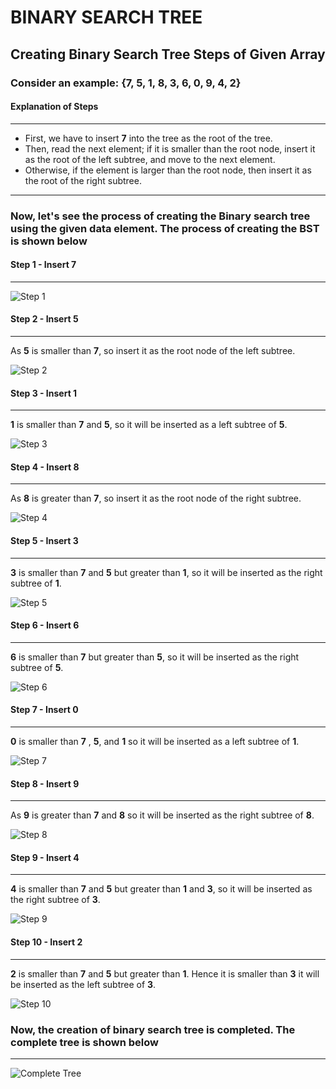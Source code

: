 # BINARY SEARCH TREE

## Creating Binary Search Tree Steps of Given Array 

### Consider an example: {7, 5, 1, 8, 3, 6, 0, 9, 4, 2}

#### **Explanation of Steps**
---

- First, we have to insert **7** into the tree as the root of the tree.
- Then, read the next element; if it is smaller than the root node, insert it as the root of the left subtree, and move to the next element.
- Otherwise, if the element is larger than the root node, then insert it as the root of the right subtree.

---
### Now, let's see the process of creating the Binary search tree using the given data element. The process of creating the BST is shown below

#### Step 1 - Insert 7
***
![Step 1](https://github.com/yakicer/kodluyoruzilkrepo/blob/master/BinarySearchTree/assets/BST1.gif "Step 1")

#### Step 2 - Insert 5
***
As **5** is smaller than **7**, so insert it as the root node of the left subtree.

![Step 2](https://github.com/yakicer/kodluyoruzilkrepo/blob/master/BinarySearchTree/assets/BST2.gif "Step 2")

#### Step 3 - Insert 1
***
**1** is smaller than **7** and **5**, so it will be inserted as a left subtree of **5**.

![Step 3](https://github.com/yakicer/kodluyoruzilkrepo/blob/master/BinarySearchTree/assets/BST3.gif "Step 3")

#### Step 4 - Insert 8
***
As **8** is greater than **7**, so insert it as the root node of the right subtree.

![Step 4](https://github.com/yakicer/kodluyoruzilkrepo/blob/master/BinarySearchTree/assets/BST4.gif "Step 4")

#### Step 5 - Insert 3
***
**3** is smaller than **7** and **5** but greater than **1**, so it will be inserted as the right subtree of **1**.

![Step 5](https://github.com/yakicer/kodluyoruzilkrepo/blob/master/BinarySearchTree/assets/BST5.gif "Step 5")

#### Step 6 - Insert 6
***
**6** is smaller than **7** but greater than **5**, so it will be inserted as the right subtree of **5**.

![Step 6](https://github.com/yakicer/kodluyoruzilkrepo/blob/master/BinarySearchTree/assets/BST6.gif "Step 6")

#### Step 7 - Insert 0
***
**0** is smaller than **7** , **5**, and **1** so it will be inserted as a left subtree of **1**.

![Step 7](https://github.com/yakicer/kodluyoruzilkrepo/blob/master/BinarySearchTree/assets/BST7.gif "Step 7")

#### Step 8 - Insert 9
***
As **9** is greater than **7** and **8** so it will be inserted as the right subtree of **8**.

![Step 8](https://github.com/yakicer/kodluyoruzilkrepo/blob/master/BinarySearchTree/assets/BST8.gif "Step 8")

#### Step 9 - Insert 4
***
**4** is smaller than **7** and **5** but greater than **1** and **3**, so it will be inserted as the right subtree of **3**.

![Step 9](https://github.com/yakicer/kodluyoruzilkrepo/blob/master/BinarySearchTree/assets/BST9.gif "Step 9")

#### Step 10 - Insert 2
***
**2** is smaller than **7** and **5** but greater than **1**. Hence it is smaller than **3** it will be inserted as the left subtree of **3**.

![Step 10](https://github.com/yakicer/kodluyoruzilkrepo/blob/master/BinarySearchTree/assets/BST10.gif "Step 10")

### Now, the creation of binary search tree is completed. The complete tree is shown below
***

![Complete Tree](https://github.com/yakicer/kodluyoruzilkrepo/blob/master/BinarySearchTree/assets/BSTComplete.png "Complete Tree")